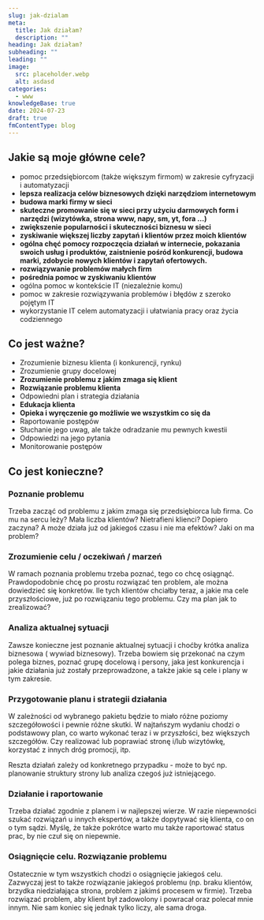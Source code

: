 ```yaml
---
slug: jak-dzialam
meta:
  title: Jak działam?
  description: ""
heading: Jak działam?
subheading: ""
leading: ""
image:
  src: placeholder.webp
  alt: asdasd
categories:
  - www
knowledgeBase: true
date: 2024-07-23
draft: true
fmContentType: blog
---
```


## Jakie są moje główne cele?

- pomoc przedsiębiorcom (także większym firmom) w zakresie cyfryzacji i automatyzacji
- **lepsza realizacja celów biznesowych dzięki narzędziom internetowym**
- **budowa marki firmy w sieci**
- **skuteczne promowanie się w sieci przy użyciu darmowych form i narzędzi (wizytówka, strona www, napy, sm, yt, fora …)**
- **zwiększenie popularności i skuteczności biznesu w sieci**
- **zyskiwanie większej liczby zapytań i klientów przez moich klientów**
- **ogólna chęć pomocy rozpoczęcia działań w internecie, pokazania swoich usług i produktów, zaistnienie pośród konkurencji, budowa marki, zdobycie nowych klientów i zapytań ofertowych.**
- **rozwiązywanie problemów małych firm**
- **pośrednia pomoc w zyskiwaniu klientów**
- ogólna pomoc w kontekście IT (niezależnie komu)
- pomoc w zakresie rozwiązywania problemów i błędów z szeroko pojętym IT
- wykorzystanie IT celem automatyzacji i ułatwiania pracy oraz życia codziennego

## Co jest ważne?

- Zrozumienie biznesu klienta (i konkurencji, rynku)
- Zrozumienie grupy docelowej
- **Zrozumienie problemu z jakim zmaga się klient**
- **Rozwiązanie problemu klienta**
- Odpowiedni plan i strategia działania
- **Edukacja klienta**
- **Opieka i wyręczenie go możliwie we wszystkim co się da**
- Raportowanie postępów
- Słuchanie jego uwag, ale także odradzanie mu pewnych kwestii
- Odpowiedzi na jego pytania
- Monitorowanie postępów

## Co jest konieczne?

### Poznanie problemu

Trzeba zacząć od problemu z jakim zmaga się przedsiębiorca lub firma. Co mu na sercu leży? Mała liczba klientów? Nietrafieni klienci? Dopiero zaczyna? A może działa już od jakiegoś czasu i nie ma efektów? Jaki on ma problem?

### Zrozumienie celu / oczekiwań / marzeń

W ramach poznania problemu trzeba poznać, tego co chcę osiągnąć. Prawdopodobnie chcę po prostu rozwiązać ten problem, ale można dowiedzieć się konkretów. Ile tych klientów chciałby teraz, a jakie ma cele przyszłościowe, już po rozwiązaniu tego problemu. Czy ma plan jak to zrealizować?

### Analiza aktualnej sytuacji

Zawsze konieczne jest poznanie aktualnej sytuacji i choćby krótka analiza biznesowa ( wywiad biznesowy). Trzeba bowiem się przekonać na czym polega biznes, poznać grupę docelową i persony, jaka jest konkurencja i jakie działania już zostały przeprowadzone, a także jakie są cele i plany w tym zakresie.

### Przygotowanie planu i strategii działania

W zależności od wybranego pakietu będzie to miało różne poziomy szczegółowości i pewnie różne skutki. W najtańszym wydaniu chodzi o podstawowy plan, co warto wykonać teraz i w przyszłości, bez większych szczegółów. Czy realizować lub poprawiać stronę i/lub wizytówkę, korzystać z innych dróg promocji, itp.

Reszta działań zależy od konkretnego przypadku - może to być np. planowanie struktury strony lub analiza czegoś już istniejącego.

### Działanie i raportowanie

Trzeba działać zgodnie z planem i w najlepszej wierze. W razie niepewności szukać rozwiązań u innych ekspertów, a także dopytywać się klienta, co on o tym sądzi. Myślę, że także pokrótce warto mu także raportować status prac, by nie czuł się on niepewnie.

### Osiągnięcie celu. Rozwiązanie problemu

Ostatecznie w tym wszystkich chodzi o osiągnięcie jakiegoś celu. Zazwyczaj jest to także rozwiązanie jakiegoś problemu (np. braku klientów, brzydka niedziałająca strona, problem z jakimś procesem w firmie). Trzeba rozwiązać problem, aby klient był zadowolony i powracał oraz polecał mnie innym. Nie sam koniec się jednak tylko liczy, ale sama droga.
